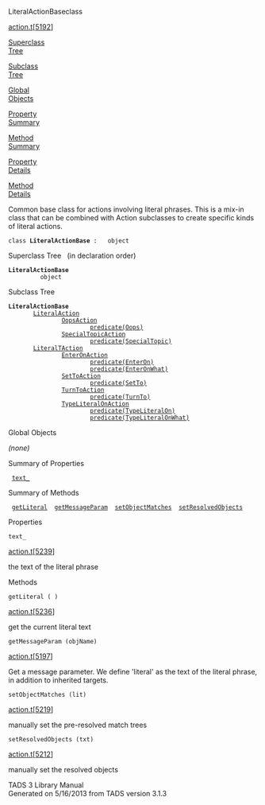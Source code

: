 <span class="title">LiteralActionBase</span><span class="type">class</span>

[action.t](../file/action.t.html)\[[5192](../source/action.t.html#5192)\]

[Superclass  
Tree](#_SuperClassTree_)

[Subclass  
Tree](#_SubClassTree_)

[Global  
Objects](#_ObjectSummary_)

[Property  
Summary](#_PropSummary_)

[Method  
Summary](#_MethodSummary_)

[Property  
Details](#_Properties_)

[Method  
Details](#_Methods_)

<div class="fdesc">

Common base class for actions involving literal phrases. This is a
mix-in class that can be combined with Action subclasses to create
specific kinds of literal actions.

`class `**`LiteralActionBase`**` :   object`

</div>

<span id="_SuperClassTree_"></span>

<div class="mjhd">

<span class="hdln">Superclass Tree</span>   (in declaration order)

</div>

**`LiteralActionBase`**  
`         object`  
<span id="_SubClassTree_"></span>

<div class="mjhd">

<span class="hdln">Subclass Tree</span>  

</div>

**`LiteralActionBase`**  
`         `[`LiteralAction`](../object/LiteralAction.html)  
`                 `[`OopsAction`](../object/OopsAction.html)  
`                         `[`predicate(Oops)`](../object/predicate(Oops).html)  
`                 `[`SpecialTopicAction`](../object/SpecialTopicAction.html)  
`                         `[`predicate(SpecialTopic)`](../object/predicate(SpecialTopic).html)  
`         `[`LiteralTAction`](../object/LiteralTAction.html)  
`                 `[`EnterOnAction`](../object/EnterOnAction.html)  
`                         `[`predicate(EnterOn)`](../object/predicate(EnterOn).html)  
`                         `[`predicate(EnterOnWhat)`](../object/predicate(EnterOnWhat).html)  
`                 `[`SetToAction`](../object/SetToAction.html)  
`                         `[`predicate(SetTo)`](../object/predicate(SetTo).html)  
`                 `[`TurnToAction`](../object/TurnToAction.html)  
`                         `[`predicate(TurnTo)`](../object/predicate(TurnTo).html)  
`                 `[`TypeLiteralOnAction`](../object/TypeLiteralOnAction.html)  
`                         `[`predicate(TypeLiteralOn)`](../object/predicate(TypeLiteralOn).html)  
`                         `[`predicate(TypeLiteralOnWhat)`](../object/predicate(TypeLiteralOnWhat).html)  
<span id="_ObjectSummary_"></span>

<div class="mjhd">

<span class="hdln">Global Objects</span>  

</div>

*(none)* <span id="_PropSummary_"></span>

<div class="mjhd">

<span class="hdln">Summary of Properties</span>  

</div>

` `[`text_`](#text_)`  `

<span id="_MethodSummary_"></span>

<div class="mjhd">

<span class="hdln">Summary of Methods</span>  

</div>

` `[`getLiteral`](#getLiteral)`  `[`getMessageParam`](#getMessageParam)`  `[`setObjectMatches`](#setObjectMatches)`  `[`setResolvedObjects`](#setResolvedObjects)`  `

<span id="_Properties_"></span>

<div class="mjhd">

<span class="hdln">Properties</span>  

</div>

<span id="text_"></span>

`text_`

[action.t](../file/action.t.html)\[[5239](../source/action.t.html#5239)\]

<div class="desc">

the text of the literal phrase

</div>

<span id="_Methods_"></span>

<div class="mjhd">

<span class="hdln">Methods</span>  

</div>

<span id="getLiteral"></span>

`getLiteral ( )`

[action.t](../file/action.t.html)\[[5236](../source/action.t.html#5236)\]

<div class="desc">

get the current literal text

</div>

<span id="getMessageParam"></span>

`getMessageParam (objName)`

[action.t](../file/action.t.html)\[[5197](../source/action.t.html#5197)\]

<div class="desc">

Get a message parameter. We define 'literal' as the text of the literal
phrase, in addition to inherited targets.

</div>

<span id="setObjectMatches"></span>

`setObjectMatches (lit)`

[action.t](../file/action.t.html)\[[5219](../source/action.t.html#5219)\]

<div class="desc">

manually set the pre-resolved match trees

</div>

<span id="setResolvedObjects"></span>

`setResolvedObjects (txt)`

[action.t](../file/action.t.html)\[[5212](../source/action.t.html#5212)\]

<div class="desc">

manually set the resolved objects

</div>

<div class="ftr">

TADS 3 Library Manual  
Generated on 5/16/2013 from TADS version 3.1.3

</div>
